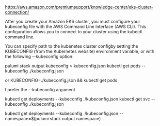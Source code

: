 https://aws.amazon.com/premiumsupport/knowledge-center/eks-cluster-connection/

After you create your Amazon EKS cluster, you must configure your kubeconfig file with the AWS Command Line Interface (AWS CLI). This configuration allows you to connect to your cluster using the kubectl command line.


You can specify path to the kubenetes cluster configby setting the KUBECONFIG (from the Kubernetes website) environment variable, or with the following --kubeconfig option:

pulumi stack output kubeconfig > kubeconfig.json
kubectl get pods --kubeconfig ./kubeconfig.json

or KUBECONFIG=./kubeconfig.json && kubectl get pods

I prefer the --kubeconfig argument

kubectl get deployments --kubeconfig ./kubeconfig.json
kubectl get svc --kubeconfig ./kubeconfig.json

kubectl get deployments --kubeconfig ./kubeconfig.json --namespace=$(pulumi stack output namespace) 
